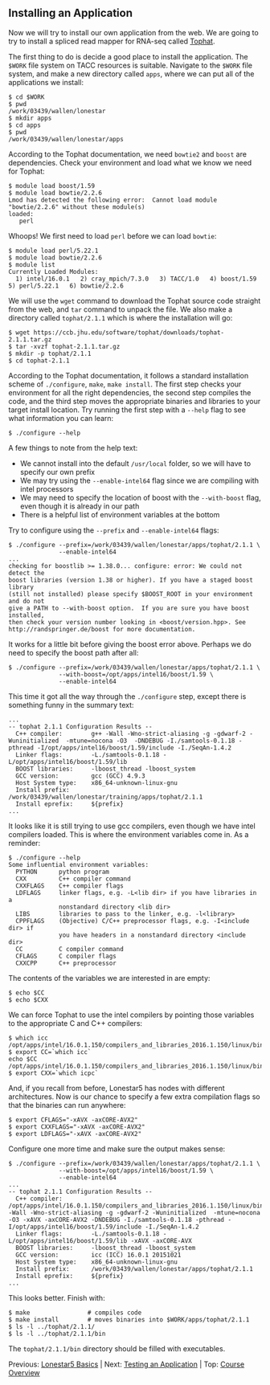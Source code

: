 ## Installing an Application

Now we will try to install our own application from the web. We are going to try to install a spliced read mapper for RNA-seq called [Tophat](https://ccb.jhu.edu/software/tophat/tutorial.shtml).

The first thing to do is decide a good place to install the application. The `$WORK` file system on TACC resources is suitable. Navigate to the `$WORK` file system, and make a new directory called `apps`, where we can put all of the applications we install:
```
$ cd $WORK
$ pwd
/work/03439/wallen/lonestar
$ mkdir apps
$ cd apps
$ pwd
/work/03439/wallen/lonestar/apps
```

According to the Tophat documentation, we need `bowtie2` and `boost` are dependencies. Check your environment and load what we know we need for Tophat:
```
$ module load boost/1.59
$ module load bowtie/2.2.6
Lmod has detected the following error:  Cannot load module "bowtie/2.2.6" without these module(s)
loaded:
   perl
```

Whoops! We first need to load `perl` before we can load `bowtie`:
```
$ module load perl/5.22.1
$ module load bowtie/2.2.6
$ module list
Currently Loaded Modules:
  1) intel/16.0.1   2) cray_mpich/7.3.0   3) TACC/1.0   4) boost/1.59   5) perl/5.22.1   6) bowtie/2.2.6
```


We will use the `wget` command to download the Tophat source code straight from the web, and `tar` command to unpack the file. We also make a directory called `tophat/2.1.1` which is where the installation will go:
```
$ wget https://ccb.jhu.edu/software/tophat/downloads/tophat-2.1.1.tar.gz
$ tar -xvzf tophat-2.1.1.tar.gz
$ mkdir -p tophat/2.1.1
$ cd tophat-2.1.1
```

According to the Tophat documentation, it follows a standard installation scheme of `./configure`, `make`, `make install`. The first step checks your environment for all the right dependencies, the second step compiles the code, and the third step moves the appropriate binaries and libraries to your target install location. Try running the first step with a `--help` flag to see what information you can learn:
```
$ ./configure --help
```

A few things to note from the help text:
 * We cannot install into the default `/usr/local` folder, so we will have to specify our own prefix
 * We may try using the `--enable-intel64` flag since we are compiling with intel processors
 * We may need to specify the location of boost with the `--with-boost` flag, even though it is already in our path
 * There is a helpful list of environment variables at the bottom

Try to configure using the `--prefix` and `--enable-intel64` flags:
```
$ ./configure --prefix=/work/03439/wallen/lonestar/apps/tophat/2.1.1 \
              --enable-intel64
...
checking for boostlib >= 1.38.0... configure: error: We could not detect the
boost libraries (version 1.38 or higher). If you have a staged boost library
(still not installed) please specify $BOOST_ROOT in your environment and do not
give a PATH to --with-boost option.  If you are sure you have boost installed,
then check your version number looking in <boost/version.hpp>. See
http://randspringer.de/boost for more documentation.
```

It works for a little bit before giving the boost error above. Perhaps we do need to specify the boost path after all:
```
$ ./configure --prefix=/work/03439/wallen/lonestar/apps/tophat/2.1.1 \
              --with-boost=/opt/apps/intel16/boost/1.59 \
              --enable-intel64
```

This time it got all the way through the `./configure` step, except there is something funny in the summary text:
```
...
-- tophat 2.1.1 Configuration Results --
  C++ compiler:        g++ -Wall -Wno-strict-aliasing -g -gdwarf-2 -Wuninitialized  -mtune=nocona -O3  -DNDEBUG -I./samtools-0.1.18 -pthread -I/opt/apps/intel16/boost/1.59/include -I./SeqAn-1.4.2
  Linker flags:        -L./samtools-0.1.18 -L/opt/apps/intel16/boost/1.59/lib
  BOOST libraries:     -lboost_thread -lboost_system
  GCC version:         gcc (GCC) 4.9.3
  Host System type:    x86_64-unknown-linux-gnu
  Install prefix:      /work/03439/wallen/lonestar/training/apps/tophat/2.1.1
  Install eprefix:     ${prefix}
...
```

It looks like it is still trying to use gcc compilers, even though we have intel compilers loaded. This is where the environment variables come in. As a reminder:
```
$ ./configure --help
Some influential environment variables:
  PYTHON      python program
  CXX         C++ compiler command
  CXXFLAGS    C++ compiler flags
  LDFLAGS     linker flags, e.g. -L<lib dir> if you have libraries in a
              nonstandard directory <lib dir>
  LIBS        libraries to pass to the linker, e.g. -l<library>
  CPPFLAGS    (Objective) C/C++ preprocessor flags, e.g. -I<include dir> if
              you have headers in a nonstandard directory <include dir>
  CC          C compiler command
  CFLAGS      C compiler flags
  CXXCPP      C++ preprocessor
```

The contents of the variables we are interested in are empty:
```
$ echo $CC
$ echo $CXX
```

We can force Tophat to use the intel compilers by pointing those variables to the appropriate C and C++ compilers:
```
$ which icc
/opt/apps/intel/16.0.1.150/compilers_and_libraries_2016.1.150/linux/bin/intel64/icc
$ export CC=`which icc`
echo $CC
/opt/apps/intel/16.0.1.150/compilers_and_libraries_2016.1.150/linux/bin/intel64/icc
$ export CXX=`which icpc`
```

And, if you recall from before, Lonestar5 has nodes with different architectures. Now is our chance to specify a few extra compilation flags so that the binaries can run anywhere:
```
$ export CFLAGS="-xAVX -axCORE-AVX2"
$ export CXXFLAGS="-xAVX -axCORE-AVX2"
$ export LDFLAGS="-xAVX -axCORE-AVX2"
```


Configure one more time and make sure the output makes sense:
```
$ ./configure --prefix=/work/03439/wallen/lonestar/apps/tophat/2.1.1 \
              --with-boost=/opt/apps/intel16/boost/1.59 \
              --enable-intel64
...
-- tophat 2.1.1 Configuration Results --
  C++ compiler:        /opt/apps/intel/16.0.1.150/compilers_and_libraries_2016.1.150/linux/bin/intel64/icpc -Wall -Wno-strict-aliasing -g -gdwarf-2 -Wuninitialized  -mtune=nocona -O3 -xAVX -axCORE-AVX2 -DNDEBUG -I./samtools-0.1.18 -pthread -I/opt/apps/intel16/boost/1.59/include -I./SeqAn-1.4.2
  Linker flags:        -L./samtools-0.1.18 -L/opt/apps/intel16/boost/1.59/lib -xAVX -axCORE-AVX
  BOOST libraries:     -lboost_thread -lboost_system
  GCC version:         icc (ICC) 16.0.1 20151021
  Host System type:    x86_64-unknown-linux-gnu
  Install prefix:      /work/03439/wallen/lonestar/apps/tophat/2.1.1
  Install eprefix:     ${prefix}
...
```

This looks better. Finish with:
```
$ make                # compiles code
$ make install        # moves binaries into $WORK/apps/tophat/2.1.1
$ ls -l ../tophat/2.1.1/
$ ls -l ../tophat/2.1.1/bin
```

The `tophat/2.1.1/bin` directory should be filled with executables.

Previous: [Lonestar5 Basics](hpc_software_environment_02.md) | Next: [Testing an Application](hpc_software_environment_04.md) | Top: [Course Overview](../../index.md)

